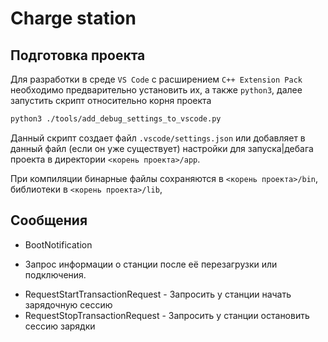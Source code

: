 # Charge station
## Подготовка проекта
Для разработки в среде `VS Code` с расширением `C++ Extension Pack` необходимо предварительно установить их, а также `python3`, далее запустить скрипт относительно корня проекта

```bash
python3 ./tools/add_debug_settings_to_vscode.py
```

Данный скрипт создает файл `.vscode/settings.json` или добавляет в данный файл (если он уже существует) настройки для запуска|дебага проекта в директории `<корень проекта>/app`.

При компиляции бинарные файлы сохраняются в `<корень проекта>/bin`, библиотеки в `<корень проекта>/lib`,

## Сообщения
* BootNotification
- Запрос информации о станции после её перезагрузки или подключения.
* RequestStartTransactionRequest - Запросить у станции начать зарядочную сессию
* RequestStopTransactionRequest - Запросить у станции остановить сессию зарядки



